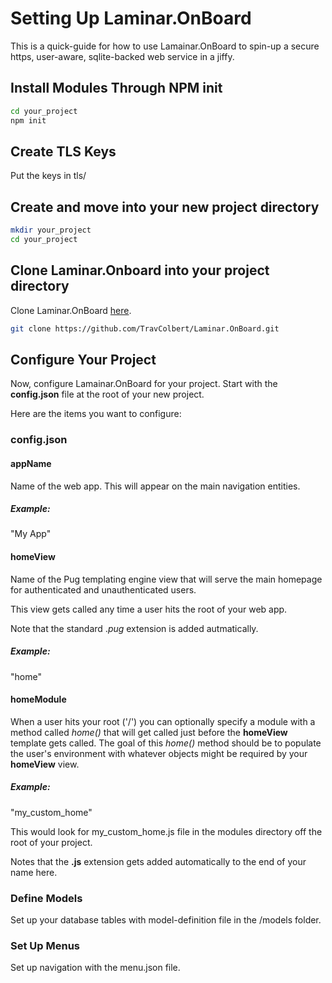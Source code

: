 # Setting Up Laminar.OnBoard

This is a quick-guide for how to use Lamainar.OnBoard to spin-up a secure 
https, user-aware, sqlite-backed web service in a jiffy.

## Install Modules Through NPM init

```bash
cd your_project
npm init
```
## Create TLS Keys

Put the keys in tls/

## Create and move into your new project directory

```bash
mkdir your_project
cd your_project
```

## Clone Laminar.Onboard into your project directory

Clone Laminar.OnBoard [here](https://github.com/TravColbert/Laminar.OnBoard.git).

```sh
git clone https://github.com/TravColbert/Laminar.OnBoard.git
```

## Configure Your Project

Now, configure Lamainar.OnBoard for your project. Start with the **config.json** 
file at the root of your new project.

Here are the items you want to configure:

### config.json

#### appName

Name of the web app. This will appear on the main navigation entities.

##### Example:

"My App"

#### homeView

Name of the Pug templating engine view that will serve the main homepage for 
authenticated and unauthenticated users.

This view gets called any time a user hits the root of your web app.

Note that the standard .*pug* extension is added autmatically.

##### Example: 

"home"

#### homeModule

When a user hits your root ('/') you can optionally specify a module with a 
method called *home()* that will get called just before the **homeView** 
template gets called. The goal of this *home()* method should be to populate
the user's environment with whatever objects might be required by your 
**homeView** view.

##### Example:

"my_custom_home"

This would look for my_custom_home.js file in the modules directory off the 
root of your project.

Notes that the **.js** extension gets added automatically to the end of your name here.

### Define Models

Set up your database tables with model-definition file in the /models folder.

### Set Up Menus

Set up navigation with the menu.json file.

